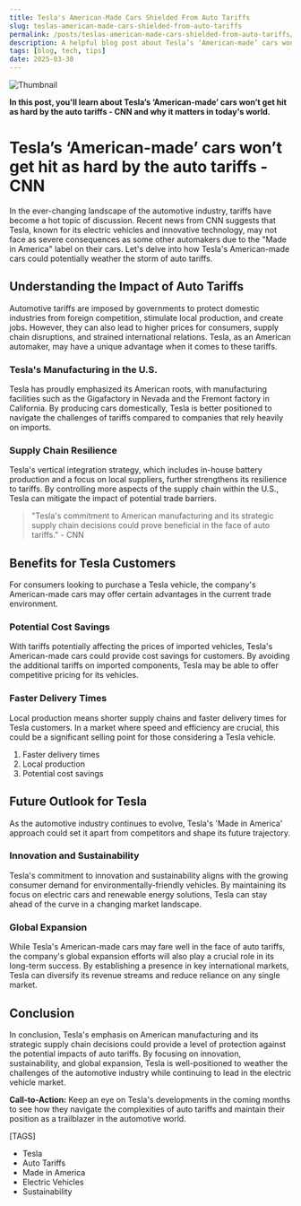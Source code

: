 ```yaml
---
title: Tesla's American-Made Cars Shielded From Auto Tariffs
slug: teslas-american-made-cars-shielded-from-auto-tariffs
permalink: /posts/teslas-american-made-cars-shielded-from-auto-tariffs/
description: A helpful blog post about Tesla’s ‘American-made’ cars won’t get hit as hard by the auto tariffs - CNN
tags: [blog, tech, tips]
date: 2025-03-30
---
```


![Thumbnail](https://oaidalleapiprodscus.blob.core.windows.net/private/org-B8Uwqa0SS60raCobmQHn96R5/user-V1V0E1n8qLYsxie27FTkjZHa/img-pR9MHqIBSEhhJQaW6Pi1ZRiK.png?st=2025-03-30T11%3A44%3A04Z&se=2025-03-30T13%3A44%3A04Z&sp=r&sv=2024-08-04&sr=b&rscd=inline&rsct=image/png&skoid=d505667d-d6c1-4a0a-bac7-5c84a87759f8&sktid=a48cca56-e6da-484e-a814-9c849652bcb3&skt=2025-03-29T18%3A38%3A34Z&ske=2025-03-30T18%3A38%3A34Z&sks=b&skv=2024-08-04&sig=ltg7OXN7f8BRthTU/x9fhYnIwPRHhlXrBquQApInrFg%3D)

**In this post, you'll learn about Tesla’s ‘American-made’ cars won’t get hit as hard by the auto tariffs - CNN and why it matters in today's world.**

# Tesla’s ‘American-made’ cars won’t get hit as hard by the auto tariffs - CNN

In the ever-changing landscape of the automotive industry, tariffs have become a hot topic of discussion. Recent news from CNN suggests that Tesla, known for its electric vehicles and innovative technology, may not face as severe consequences as some other automakers due to the "Made in America" label on their cars. Let's delve into how Tesla's American-made cars could potentially weather the storm of auto tariffs.

## Understanding the Impact of Auto Tariffs

Automotive tariffs are imposed by governments to protect domestic industries from foreign competition, stimulate local production, and create jobs. However, they can also lead to higher prices for consumers, supply chain disruptions, and strained international relations. Tesla, as an American automaker, may have a unique advantage when it comes to these tariffs.

### Tesla's Manufacturing in the U.S.

Tesla has proudly emphasized its American roots, with manufacturing facilities such as the Gigafactory in Nevada and the Fremont factory in California. By producing cars domestically, Tesla is better positioned to navigate the challenges of tariffs compared to companies that rely heavily on imports.

### Supply Chain Resilience

Tesla's vertical integration strategy, which includes in-house battery production and a focus on local suppliers, further strengthens its resilience to tariffs. By controlling more aspects of the supply chain within the U.S., Tesla can mitigate the impact of potential trade barriers.

> "Tesla's commitment to American manufacturing and its strategic supply chain decisions could prove beneficial in the face of auto tariffs." - CNN

## Benefits for Tesla Customers

For consumers looking to purchase a Tesla vehicle, the company's American-made cars may offer certain advantages in the current trade environment.

### Potential Cost Savings

With tariffs potentially affecting the prices of imported vehicles, Tesla's American-made cars could provide cost savings for customers. By avoiding the additional tariffs on imported components, Tesla may be able to offer competitive pricing for its vehicles.

### Faster Delivery Times

Local production means shorter supply chains and faster delivery times for Tesla customers. In a market where speed and efficiency are crucial, this could be a significant selling point for those considering a Tesla vehicle.

1. Faster delivery times
2. Local production
3. Potential cost savings

## Future Outlook for Tesla

As the automotive industry continues to evolve, Tesla's 'Made in America' approach could set it apart from competitors and shape its future trajectory.

### Innovation and Sustainability

Tesla's commitment to innovation and sustainability aligns with the growing consumer demand for environmentally-friendly vehicles. By maintaining its focus on electric cars and renewable energy solutions, Tesla can stay ahead of the curve in a changing market landscape.

### Global Expansion

While Tesla's American-made cars may fare well in the face of auto tariffs, the company's global expansion efforts will also play a crucial role in its long-term success. By establishing a presence in key international markets, Tesla can diversify its revenue streams and reduce reliance on any single market.

## Conclusion

In conclusion, Tesla's emphasis on American manufacturing and its strategic supply chain decisions could provide a level of protection against the potential impacts of auto tariffs. By focusing on innovation, sustainability, and global expansion, Tesla is well-positioned to weather the challenges of the automotive industry while continuing to lead in the electric vehicle market.

**Call-to-Action:** Keep an eye on Tesla's developments in the coming months to see how they navigate the complexities of auto tariffs and maintain their position as a trailblazer in the automotive world.

[TAGS]
- Tesla
- Auto Tariffs
- Made in America
- Electric Vehicles
- Sustainability
